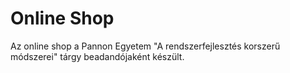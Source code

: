 # Online Shop

Az online shop a Pannon Egyetem "A rendszerfejlesztés korszerű módszerei" tárgy beadandójaként készült.
